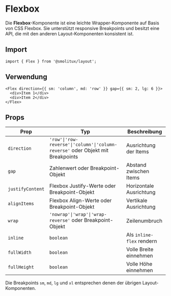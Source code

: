 # Flexbox

Die **Flexbox**-Komponente ist eine leichte Wrapper-Komponente auf Basis von CSS Flexbox.
Sie unterstützt responsive Breakpoints und besitzt eine API, die mit den anderen Layout-Komponenten konsistent ist.

## Import
```tsx
import { Flex } from '@smolitux/layout';
```

## Verwendung
```tsx
<Flex direction={{ sm: 'column', md: 'row' }} gap={{ sm: 2, lg: 6 }}>
  <div>Item 1</div>
  <div>Item 2</div>
</Flex>
```

## Props
| Prop | Typ | Beschreibung |
|------|-----|--------------|
| `direction` | `'row'\|'row-reverse'\|'column'\|'column-reverse'` oder Objekt mit Breakpoints | Ausrichtung der Items |
| `gap` | Zahlenwert oder Breakpoint-Objekt | Abstand zwischen Items |
| `justifyContent` | Flexbox Justify-Werte oder Breakpoint-Objekt | Horizontale Ausrichtung |
| `alignItems` | Flexbox Align-Werte oder Breakpoint-Objekt | Vertikale Ausrichtung |
| `wrap` | `'nowrap'\|'wrap'\|'wrap-reverse'` oder Breakpoint-Objekt | Zeilenumbruch |
| `inline` | `boolean` | Als `inline-flex` rendern |
| `fullWidth` | `boolean` | Volle Breite einnehmen |
| `fullHeight` | `boolean` | Volle Höhe einnehmen |

Die Breakpoints `sm`, `md`, `lg` und `xl` entsprechen denen der übrigen Layout-Komponenten.

